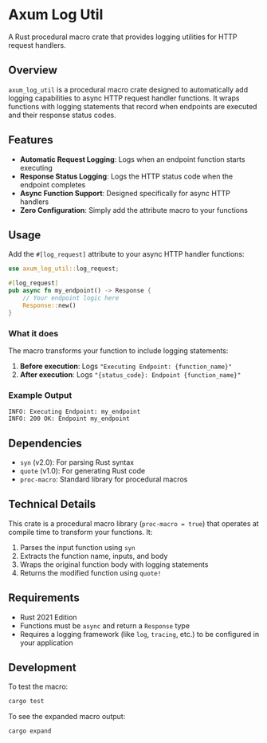 # Axum Log Util

A Rust procedural macro crate that provides logging utilities for HTTP request
handlers.

## Overview

`axum_log_util` is a procedural macro crate designed to automatically add
logging capabilities to async HTTP request handler functions. It wraps functions
with logging statements that record when endpoints are executed and their
response status codes.

## Features

- **Automatic Request Logging**: Logs when an endpoint function starts executing
- **Response Status Logging**: Logs the HTTP status code when the endpoint
  completes
- **Async Function Support**: Designed specifically for async HTTP handlers
- **Zero Configuration**: Simply add the attribute macro to your functions

## Usage

Add the `#[log_request]` attribute to your async HTTP handler functions:

```rust
use axum_log_util::log_request;

#[log_request]
pub async fn my_endpoint() -> Response {
    // Your endpoint logic here
    Response::new()
}
```

### What it does

The macro transforms your function to include logging statements:

1. **Before execution**: Logs `"Executing Endpoint: {function_name}"`
2. **After execution**: Logs `"{status_code}: Endpoint {function_name}"`

### Example Output

```
INFO: Executing Endpoint: my_endpoint
INFO: 200 OK: Endpoint my_endpoint
```

## Dependencies

- `syn` (v2.0): For parsing Rust syntax
- `quote` (v1.0): For generating Rust code
- `proc-macro`: Standard library for procedural macros

## Technical Details

This crate is a procedural macro library (`proc-macro = true`) that operates at
compile time to transform your functions. It:

1. Parses the input function using `syn`
2. Extracts the function name, inputs, and body
3. Wraps the original function body with logging statements
4. Returns the modified function using `quote!`

## Requirements

- Rust 2021 Edition
- Functions must be `async` and return a `Response` type
- Requires a logging framework (like `log`, `tracing`, etc.) to be configured in
  your application

## Development

To test the macro:

```bash
cargo test
```

To see the expanded macro output:

```bash
cargo expand
```
